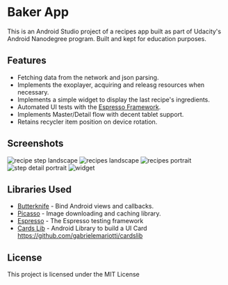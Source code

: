 # Baker App

This is an Android Studio project of a recipes app built as part of Udacity's Android Nanodegree program. Built and kept for education purposes.
## Features
- Fetching data from the network and json parsing.
- Implements the exoplayer, acquiring and releasg resources when necessary.
- Implements a simple widget to display the last recipe's ingredients.
- Automated UI tests with the [Espresso Framework](https://google.github.io/android-testing-support-library/docs/espresso/).
- Implements Master/Detail flow with decent tablet support.
- Retains recycler item position on device rotation.

## Screenshots
![recipe step landscape](https://raw.githubusercontent.com/mtsalenc/BakerApp/master/screenshots/Screenshot_1496703509.png) 
![recipes landscape](https://raw.githubusercontent.com/mtsalenc/BakerApp/master/screenshots/Screenshot_1496703495.png) 
![recipes portrait](https://raw.githubusercontent.com/mtsalenc/BakerApp/master/screenshots/Screenshot_1496703606.png) 
![step detail portrait](https://raw.githubusercontent.com/mtsalenc/BakerApp/master/screenshots/Screenshot_1496703620.png) 
![widget](https://raw.githubusercontent.com/mtsalenc/BakerApp/master/screenshots/Screenshot_1496703564.png) 
## Libraries Used

* [Butterknife](https://github.com/JakeWharton/butterknife) - Bind Android views and callbacks.
* [Picasso](http://square.github.io/picasso/) - Image downloading and caching library.
* [Espresso](https://google.github.io/android-testing-support-library/docs/espresso/) - The Espresso testing framework
* [Cards Lib](https://github.com/gabrielemariotti/cardslib) - Android Library to build a UI Card  https://github.com/gabrielemariotti/cardslib

## License
This project is licensed under the MIT License 